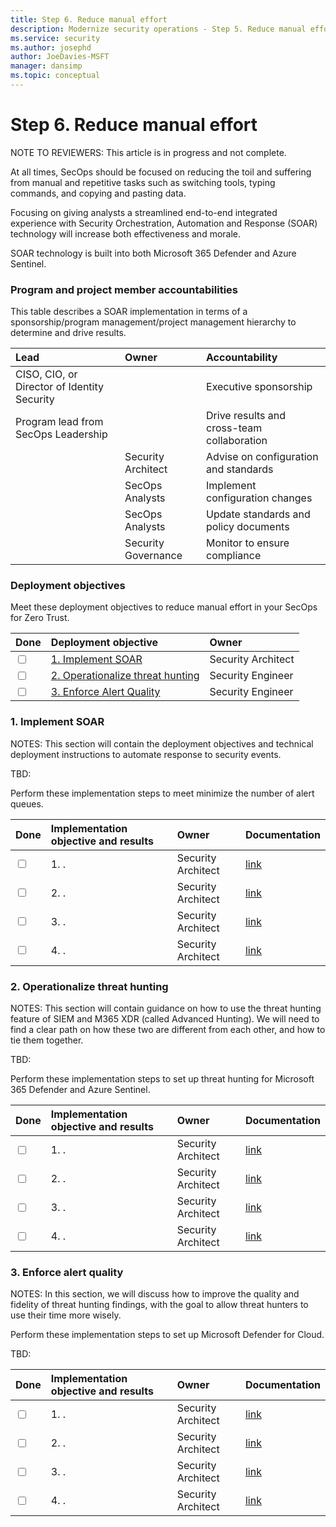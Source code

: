 ```yaml
---
title: Step 6. Reduce manual effort
description: Modernize security operations - Step 5. Reduce manual effort
ms.service: security
ms.author: josephd
author: JoeDavies-MSFT
manager: dansimp
ms.topic: conceptual
---
```


# Step 6. Reduce manual effort

NOTE TO REVIEWERS: This article is in progress and not complete.

At all times, SecOps should be focused on reducing the toil and suffering from manual and repetitive tasks such as switching tools, typing commands, and copying and pasting data. 

Focusing on giving analysts a streamlined end-to-end integrated experience with Security Orchestration, Automation and Response (SOAR) technology will increase both effectiveness and morale. 

SOAR technology is built into both Microsoft 365 Defender and Azure Sentinel.

### Program and project member accountabilities

This table describes a SOAR implementation in terms of a sponsorship/program management/project management hierarchy to determine and drive results.

| Lead | Owner | Accountability |
|:-------|:-------|:-----|
|  CISO, CIO, or Director of Identity Security | | Executive sponsorship |
| Program lead from SecOps Leadership| | Drive results and cross-team collaboration |
| | Security Architect  | Advise on configuration and standards |
| | SecOps Analysts | Implement configuration changes |
| | SecOps Analysts | Update standards and policy documents |
| | Security Governance | Monitor to ensure compliance |

### Deployment objectives

Meet these deployment objectives to reduce manual effort in your SecOps for Zero Trust.

| Done | Deployment objective | Owner |
|:-------|:-------|:-----|
| <input type="checkbox" /> | [1. Implement SOAR](#soar) | Security Architect |
| <input type="checkbox" /> | [2. Operationalize threat hunting](#threathunting) | Security Engineer |
| <input type="checkbox" /> | [3. Enforce Alert Quality](#alertqual) | Security Engineer |

<a id="soar"></a>
### 1. Implement SOAR

NOTES: This section will contain the deployment objectives and technical deployment instructions to automate response to security events.

TBD:

Perform these implementation steps to meet minimize the number of alert queues.

| Done | Implementation objective and results | Owner | Documentation |
|:-------|:-------|:-----|:-----|
| <input type="checkbox" /> | 1. . | Security Architect | [link](URL) |
| <input type="checkbox" /> | 2. . | Security Architect | [link](URL) |
| <input type="checkbox" /> | 3. . | Security Architect | [link](URL) |
| <input type="checkbox" /> | 4. . | Security Architect | [link](URL) |


<a id="threathunting"></a>
### 2. Operationalize threat hunting

NOTES: This section will contain guidance on how to use the threat hunting feature of SIEM and M365 XDR (called Advanced Hunting). We will need to find a clear path on how these two are different from each other, and how to tie them together.

TBD:

Perform these implementation steps to set up threat hunting for Microsoft 365 Defender and Azure Sentinel.

| Done | Implementation objective and results | Owner | Documentation |
|:-------|:-------|:-----|:-----|
| <input type="checkbox" /> | 1. . | Security Architect | [link](URL) |
| <input type="checkbox" /> | 2. . | Security Architect | [link](URL) |
| <input type="checkbox" /> | 3. . | Security Architect | [link](URL) |
| <input type="checkbox" /> | 4. . | Security Architect | [link](URL) |


<a id="alertqual"></a>
### 3. Enforce alert quality

NOTES: In this section, we will discuss how to improve the quality and fidelity of threat hunting findings, with the goal to allow threat hunters to use their time more wisely.

Perform these implementation steps to set up Microsoft Defender for Cloud.

TBD:

| Done | Implementation objective and results | Owner | Documentation |
|:-------|:-------|:-----|:-----|
| <input type="checkbox" /> | 1. . | Security Architect | [link](URL) |
| <input type="checkbox" /> | 2. . | Security Architect | [link](URL) |
| <input type="checkbox" /> | 3. . | Security Architect | [link](URL) |
| <input type="checkbox" /> | 4. . | Security Architect | [link](URL) |


